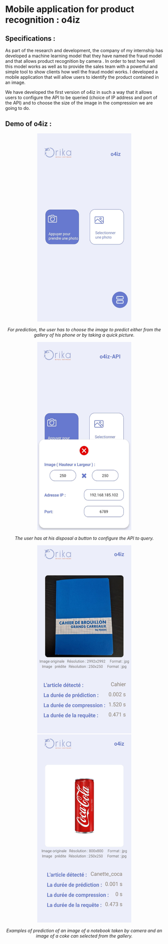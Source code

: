 # Mobile application for product recognition : o4iz


## Specifications :

As part of the research and development, the company of my internship has developed a machine learning model that they have named the fraud model and that allows product recognition by camera . In order to test how well this model works as well as to provide the sales team with a powerful and simple tool to show clients how well the fraud model works. I developed a mobile application that will allow users to identify the product contained in an image.


We have developed the first version of o4iz in such a way that it allows users to configure the API to be queried (choice of IP address and port of the API) and to choose the size of the image in the compression we are going to do.

## Demo of o4iz :
<p align="center">
<img src="pics/acceuil.jpg"  width="300"  height="600"/>
</p>

<p align="center">
<em>For prediction, the user has to choose the image to predict either from the gallery of his phone or by taking a quick picture.</em>
</p>

<p align="center">
<img src="pics/optionsv1.jpg"  width="300"  height="600"/>
</p>

<p align="center">
<em>The user has at his disposal a button to configure the API to query.</em>
</p>

<p align="center">
<img src="pics/camera.jpg"  width="300"  height="600"/>
<img src="pics/selection.jpg"  width="300"  height="600"/>
</p>

<p align="center">
<em>Examples of prediction of an image of a notebook taken by camera and an image of a coke can selected from the gallery.</em>
</p>
